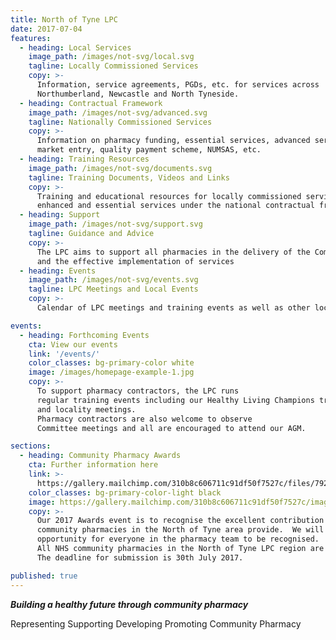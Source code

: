 ```yaml
---
title: North of Tyne LPC
date: 2017-07-04
features:
  - heading: Local Services
    image_path: /images/not-svg/local.svg
    tagline: Locally Commissioned Services
    copy: >-
      Information, service agreements, PGDs, etc. for services across
      Northumberland, Newcastle and North Tyneside.
  - heading: Contractual Framework
    image_path: /images/not-svg/advanced.svg
    tagline: Nationally Commissioned Services
    copy: >-
      Information on pharmacy funding, essential services, advanced services
      market entry, quality payment scheme, NUMSAS, etc.
  - heading: Training Resources
    image_path: /images/not-svg/documents.svg
    tagline: Training Documents, Videos and Links
    copy: >-
      Training and educational resources for locally commissioned services as well as 
      enhanced and essential services under the national contractual framework
  - heading: Support
    image_path: /images/not-svg/support.svg
    tagline: Guidance and Advice
    copy: >-
      The LPC aims to support all pharmacies in the delivery of the Community Pharmacy contractual framework
      and the effective implementation of services
  - heading: Events
    image_path: /images/not-svg/events.svg
    tagline: LPC Meetings and Local Events
    copy: >-
      Calendar of LPC meetings and training events as well as other local events of interest to community pharmacy

events:
  - heading: Forthcoming Events
    cta: View our events
    link: '/events/'
    color_classes: bg-primary-color white
    image: /images/homepage-example-1.jpg
    copy: >-
      To support pharmacy contractors, the LPC runs
      regular training events including our Healthy Living Champions training
      and locality meetings.
      Pharmacy contractors are also welcome to observe
      Committee meetings and all are encouraged to attend our AGM.

sections:
  - heading: Community Pharmacy Awards
    cta: Further information here
    link: >-
      https://gallery.mailchimp.com/310b8c606711c91df50f7527c/files/7920f7bd-e5d8-42c9-9dd7-3386537d5c62/LPC_Awards_Rev_17_06_A.pdf
    color_classes: bg-primary-color-light black
    image: https://gallery.mailchimp.com/310b8c606711c91df50f7527c/images/3b4a03e8-e47f-4b85-b196-13493dc3aa44.jpg
    copy: >-
      Our 2017 Awards event is to recognise the excellent contribution to patient care, public health and community involvement that
      community pharmacies in the North of Tyne area provide.  We will be presenting awards across six categories giving
      opportunity for everyone in the pharmacy team to be recognised.
      All NHS community pharmacies in the North of Tyne LPC region are eligible to enter the awards.
      The deadline for submission is 30th July 2017.    

published: true
---
```


**_Building a healthy future through community pharmacy_**

Representing  Supporting  Developing  Promoting Community Pharmacy
